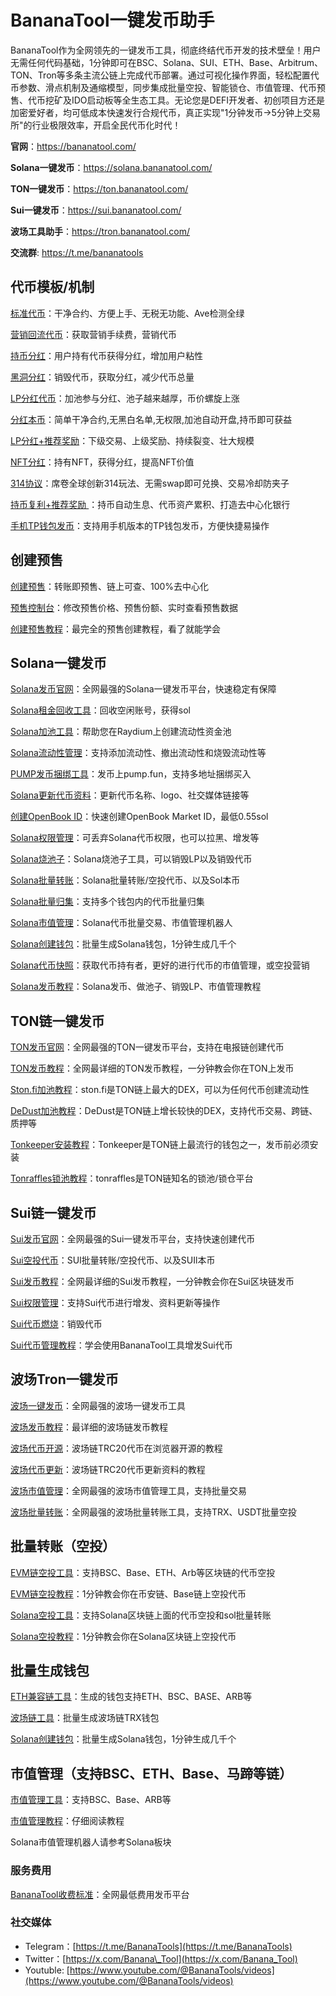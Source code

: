 # BananaTool一键发币助手
BananaTool作为全网领先的一键发币工具，彻底终结代币开发的技术壁垒！用户无需任何代码基础，1分钟即可在BSC、Solana、SUI、ETH、Base、Arbitrum、TON、Tron等多条主流公链上完成代币部署。通过可视化操作界面，轻松配置代币参数、滑点机制及通缩模型，同步集成批量空投、智能锁仓、市值管理、代币预售、代币挖矿及IDO启动板等全生态工具。无论您是DEFI开发者、初创项目方还是加密爱好者，均可低成本快速发行合规代币，真正实现"1分钟发币→5分钟上交易所"的行业极限效率，开启全民代币化时代！


**官网**：https://bananatool.com/

**Solana一键发币**：https://solana.bananatool.com/

**TON一键发币**：https://ton.bananatool.com/

**Sui一键发币**：https://sui.bananatool.com/

**波场工具助手**：https://tron.bananatool.com/

**交流群**: https://t.me/bananatools

## **代币模板/机制** <a href="#dai-bi-mu-ban-ji-zhi" id="dai-bi-mu-ban-ji-zhi"></a>

[标准代币](https://www.bananatool.com/token/Standard)：干净合约、方便上手、无税无功能、Ave检测全绿

[营销回流代币](https://www.bananatool.com/token/Reflow)：获取营销手续费，营销代币

[持币分红](https://www.bananatool.com/token/HoldDiv)：用户持有代币获得分红，增加用户粘性

[黑洞分红](https://www.bananatool.com/token/blackHold)：销毁代币，获取分红，减少代币总量

[LP分红代币](https://www.bananatool.com/token/LpDiv)：加池参与分红、池子越来越厚，币价螺旋上涨

[分红本币](https://www.bananatool.com/token/Divself)：简单干净合约,无黑白名单,无权限,加池自动开盘,持币即可获益

[LP分红+推荐奖励](https://www.bananatool.com/token/RecomLp)：下级交易、上级奖励、持续裂变、壮大规模

[NFT分红](https://www.bananatool.com/token/NFTDiv)：持有NFT，获得分红，提高NFT价值

[314协议](https://www.bananatool.com/token/erc314)：席卷全球创新314玩法、无需swap即可兑换、交易冷却防夹子

[持币复利+推荐奖励 ](https://www.bananatool.com/token/Inters)：持币自动生息、代币资产累积、打造去中心化银行

[手机TP钱包发币](https://docs.bananatool.com/token/tp)：支持用手机版本的TP钱包发币，方便快捷易操作

## **创建预售**

[创建预售](https://www.bananatool.com/presale/create)：转账即预售、链上可查、100%去中心化

[预售控制台](https://www.bananatool.com/presale/list)：修改预售价格、预售份额、实时查看预售数据

[创建预售教程](https://docs.bananatool.com/presale/create)：最完全的预售创建教程，看了就能学会

## **Solana一键发币** <a href="#solana-yi-jian-fa-bi" id="solana-yi-jian-fa-bi"></a>

[Solana发币官网](https://sol.bananatool.com/)：全网最强的Solana一键发币平台，快速稳定有保障

[Solana租金回收工具](https://sol.bananatool.com/close/account)：回收空闲账号，获得sol

[Solana加池工具](https://sol.bananatool.com/raydium/createLiquidity)：帮助您在Raydium上创建流动性资金池

[Solana流动性管理](https://sol.bananatool.com/raydium/createLiquidity)：支持添加流动性、撤出流动性和烧毁流动性等

[PUMP发币捆绑工具](https://sol.bananatool.com/pump/create)：发币上pump.fun，支持多地址捆绑买入

[Solana更新代币资料](https://sol.bananatool.com/token/update)：更新代币名称、logo、社交媒体链接等

[创建OpenBook ID](https://sol.bananatool.com/raydium/createId)：快速创建OpenBook Market ID，最低0.55sol

[Solana权限管理](https://sol.bananatool.com/token/revokeAuthority)：可丢弃Solana代币权限，也可以拉黑、增发等

[Solana烧池子](https://sol.bananatool.com/close/account)：Solana烧池子工具，可以销毁LP以及销毁代币

[Solana批量转账](https://sol.bananatool.com/tool/multisend)：Solana批量转账/空投代币、以及Sol本币

[Solana批量归集](https://sol.bananatool.com/tool/collector)：支持多个钱包内的代币批量归集

[Solana市值管理](https://sol.bananatool.com/swapbot)：Solana代币批量交易、市值管理机器人

[Solana创建钱包](https://sol.bananatool.com/tool/createwallet)：批量生成Solana钱包，1分钟生成几千个

[Solana代币快照](https://sol.bananatool.com/snapshot)：获取代币持有者，更好的进行代币的市值管理，或空投营销

[Solana发币教程](https://docs.bananatool.com/solana/createtoken)：Solana发币、做池子、销毁LP、市值管理教程

## **TON链一键发币** <a href="#ton-lian-yi-jian-fa-bi" id="ton-lian-yi-jian-fa-bi"></a>

[TON发币官网](https://ton.bananatool.com/)：全网最强的TON一键发币平台，支持在电报链创建代币

[TON发币教程](https://docs.bananatool.com/ton/createtoken)：全网最详细的TON发币教程，一分钟教会你在TON上发币

[Ston.fi加池教程](https://docs.bananatool.com/ton/ston)：ston.fi是TON链上最大的DEX，可以为任何代币创建流动性

[DeDust加池教程](https://docs.bananatool.com/ton/dedust)：DeDust是TON链上增长较快的DEX，支持代币交易、跨链、质押等

[Tonkeeper安装教程](https://docs.bananatool.com/ton/tonkeeper)：Tonkeeper是TON链上最流行的钱包之一，发币前必须安装

[Tonraffles锁池教程](https://docs.bananatool.com/ton/tonraffles)：tonraffles是TON链知名的锁池/锁仓平台

## **Sui链一键发币** <a href="#sui-lian-yi-jian-fa-bi" id="sui-lian-yi-jian-fa-bi"></a>

[Sui发币官网](https://sui.bananatool.com/)：全网最强的Sui一键发币平台，支持快速创建代币

[Sui空投代币](https://sui.bananatool.com/airdrop)：SUI批量转账/空投代币、以及SUIl本币

[Sui发币教程](https://docs.bananatool.com/sui/createtoken)：全网最详细的Sui发币教程，一分钟教会你在Sui区块链发币

[Sui权限管理](https://sui.bananatool.com/mint-coin)：支持Sui代币进行增发、资料更新等操作

[Sui代币燃烧](https://sui.bananatool.com/incinerator)：销毁代币

[Sui代币管理教程](https://docs.bananatool.com/sui/mint)：学会使用BananaTool工具增发Sui代币

## **波场Tron一键发币** <a href="#bo-chang-tron-yi-jian-fa-bi" id="bo-chang-tron-yi-jian-fa-bi"></a>

[波场一键发币](https://tron.bananatool.com/)：全网最强的波场一键发币工具

[波场发币教程](https://docs.bananatool.com/tron/createtoken)：最详细的波场链发币教程

[波场代币开源](https://docs.bananatool.com/tron/verify)：波场链TRC20代币在浏览器开源的教程

[波场代币更新](https://docs.bananatool.com/tron/verify)：波场链TRC20代币更新资料的教程

[波场市值管理](https://docs.bananatool.com/tron/verify)：全网最强的波场市值管理工具，支持批量交易

[波场批量转账](https://docs.bananatool.com/tron/multisend)：全网最强的波场批量转账工具，支持TRX、USDT批量空投

## **批量转账（空投）** <a href="#pi-liang-zhuan-zhang-kong-tou" id="pi-liang-zhuan-zhang-kong-tou"></a>

[EVM链空投工具](https://www.bananatool.com/multisend)：支持BSC、Base、ETH、Arb等区块链的代币空投

[EVM链空投教程](https://docs.bananatool.com/tron/multisend)：1分钟教会你在币安链、Base链上空投代币

[Solana空投工具](https://sol.bananatool.com/tool/multisend)：支持Solana区块链上面的代币空投和sol批量转账

[Solana空投教程](https://docs.bananatool.com/solana/multisend)：1分钟教会你在Solana区块链上空投代币

## **批量生成钱包** <a href="#pi-liang-sheng-cheng-qian-bao" id="pi-liang-sheng-cheng-qian-bao"></a>

[ETH兼容链工具](https://www.bananatool.com/CreateWallet/eth)：生成的钱包支持ETH、BSC、BASE、ARB等

[波场链工具](https://tron.bananatool.com/wallet)：批量生成波场链TRX钱包

[Solana创建钱包](https://sol.bananatool.com/tool/createwallet)：批量生成Solana钱包，1分钟生成几千个

## **市值管理（支持BSC、ETH、Base、马蹄等链）** <a href="#shi-zhi-guan-li-zhi-chi-bscbase" id="shi-zhi-guan-li-zhi-chi-bscbase"></a>

[市值管理工具](https://www.bananatool.com/Tool)：支持BSC、Base、ARB等

[市值管理教程](https://docs.bananatool.com/bot/rise)：仔细阅读教程

Solana市值管理机器人请参考Solana板块

### **服务费用** <a href="#fu-wu-fei-yong" id="fu-wu-fei-yong"></a>

[BananaTool收费标准](https://docs.bananatool.com/fee)：全网最低费用发币平台

### **社交媒体** <a href="#she-jiao-mei-ti" id="she-jiao-mei-ti"></a>

* Telegram：[https://t.me/BananaTools](https://t.me/BananaTools)
* Twitter：[https://x.com/Banana\_Tool](https://x.com/Banana_Tool)
* Youtuble: [https://www.youtube.com/@BananaTools/videos](https://www.youtube.com/@BananaTools/videos)
